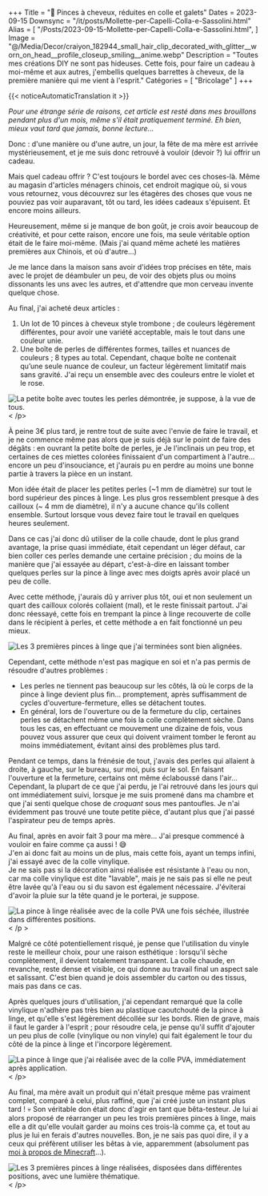 +++
Title = "📎 Pinces à cheveux, réduites en colle et galets"
Dates = 2023-09-15
Downsync = "/it/posts/Mollette-per-Capelli-Colla-e-Sassolini.html"
Alias ​​= [
  "/Posts/2023-09-15-Mollette-per-Capelli-Colla-e-Sassolini.html",
]
Image = "@/Media/Decor/craiyon_182944_small_hair_clip_decorated_with_glitter__worn_on_head__profile_closeup_smiling__anime.webp"
Description = "Toutes mes créations DIY ne sont pas hideuses. Cette fois, pour faire un cadeau à moi-même et aux autres, j'embellis quelques barrettes à cheveux, de la première manière qui me vient à l'esprit."
Catégories = [ "Bricolage" ]
+++

{{< noticeAutomaticTranslation it >}}



<!-- Généré automatiquement par ListedDownsync.js. Ne modifiez pas (sauf si vous définissez également "% Downsync = False") - cela serait écrasé. -->

<p><em>Pour une étrange série de raisons, cet article est resté dans mes brouillons pendant plus d'un mois, même s'il était pratiquement terminé. Eh bien, mieux vaut tard que jamais, bonne lecture...</em></p>

<p>Donc : d'une manière ou d'une autre, un jour, la fête de ma mère est arrivée mystérieusement, et je me suis donc retrouvé à vouloir (devoir ?) lui offrir un cadeau.</p>

<p>Mais quel cadeau offrir ? C'est toujours le bordel avec ces choses-là. Même au magasin d'articles ménagers chinois, cet endroit magique où, si vous vous retournez, vous découvrez sur les étagères des choses que vous ne pouviez pas voir auparavant, tôt ou tard, les idées cadeaux s'épuisent. Et encore moins ailleurs.</p>

<p>Heureusement, même si je manque de bon goût, je crois avoir beaucoup de créativité, et pour cette raison, encore une fois, ma seule véritable option était de le faire moi-même. (Mais j'ai quand même acheté les matières premières aux Chinois, et où d'autre...)</p>

<p>Je me lance dans la maison sans avoir d'idées trop précises en tête, mais avec le projet de déambuler un peu, de voir des objets plus ou moins dissonants les uns avec les autres, et d'attendre que mon cerveau invente quelque chose.</p>

<p>Au final, j'ai acheté deux articles :</p>

<ol>
<li>Un lot de 10 pinces à cheveux style trombone ; de couleurs légèrement différentes, pour avoir une variété acceptable, mais le tout dans une couleur unie.</li>
<li>Une boîte de perles de différentes formes, tailles et nuances de couleurs ; 8 types au total. Cependant, chaque boîte ne contenait qu’une seule nuance de couleur, un facteur légèrement limitatif mais sans gravité. J'ai reçu un ensemble avec des couleurs entre le violet et le rose.</li>
</ol>

<p><img src="{{< assetsRoot >}}/Media/Misc/Box-Perline-Viola-8.webp" alt="La petite boîte avec toutes les perles démontrée, je suppose, à la vue de tous." >< /p>

<p>À peine 3€ plus tard, je rentre tout de suite avec l'envie de faire le travail, et je ne commence même pas alors que je suis déjà sur le point de faire des dégâts : en ouvrant la petite boîte de perles, je Je l'inclinais un peu trop, et certaines de ces miettes colorées finissaient d'un compartiment à l'autre... encore un peu d'insouciance, et j'aurais pu en perdre au moins une bonne partie à travers la pièce en un instant.</ p>

<p>Mon idée était de placer les petites perles (~1 mm de diamètre) sur tout le bord supérieur des pinces à linge. Les plus gros ressemblent presque à des cailloux (~ 4 mm de diamètre), il n'y a aucune chance qu'ils collent ensemble. Surtout lorsque vous devez faire tout le travail en quelques heures seulement.</p>

<p>Dans ce cas j'ai donc dû utiliser de la colle chaude, dont le plus grand avantage, la prise quasi immédiate, était cependant un léger défaut, car bien coller ces perles demande une certaine précision ; du moins de la manière que j'ai essayée au départ, c'est-à-dire en laissant tomber quelques perles sur la pince à linge avec mes doigts après avoir placé un peu de colle.</p>

<p>Avec cette méthode, j'aurais dû y arriver plus tôt, oui et non seulement un quart des cailloux colorés collaient (mal), et le reste finissait partout. J'ai donc réessayé, cette fois en trempant la pince à linge recouverte de colle dans le récipient à perles, et cette méthode a en fait fonctionné un peu mieux.</p>

<p><img src="{{< assetsRoot >}}/Media/Mollette-Perline/1-Full.webp" alt="Les 3 premières pinces à linge que j'ai terminées sont bien alignées."></p >

<p>Cependant, cette méthode n'est pas magique en soi et n'a pas permis de résoudre d'autres problèmes :</p>

<ul>
<li>Les perles ne tiennent pas beaucoup sur les côtés, là où le corps de la pince à linge devient plus fin... promptement, après suffisamment de cycles d'ouverture-fermeture, elles se détachent toutes.</li>
<li>En général, lors de l'ouverture ou de la fermeture du clip, certaines perles se détachent même une fois la colle complètement sèche. Dans tous les cas, en effectuant ce mouvement une dizaine de fois, vous pouvez vous assurer que ceux qui doivent vraiment tomber le feront au moins immédiatement, évitant ainsi des problèmes plus tard.</li>
</ul>

<p>Pendant ce temps, dans la frénésie de tout, j'avais des perles qui allaient à droite, à gauche, sur le bureau, sur moi, puis sur le sol. En faisant l'ouverture et la fermeture, certains ont même éclaboussé dans l'air...<br>
Cependant, la plupart de ce que j'ai perdu, je l'ai retrouvé dans les jours qui ont immédiatement suivi, lorsque je me suis promené dans ma chambre et que j'ai senti quelque chose de <em>croquant</em> sous mes pantoufles. Je n'ai évidemment pas trouvé une toute petite pièce, d'autant plus que j'ai passé l'aspirateur peu de temps après.</p>

<p>Au final, après en avoir fait 3 pour ma mère... J'ai presque commencé à vouloir en faire comme ça aussi ! 😅️ <br>
J'en ai donc fait au moins un de plus, mais cette fois, ayant un temps infini, j'ai essayé avec de la colle vinylique.<br>
Je ne sais pas si la décoration ainsi réalisée est résistante à l'eau ou non, car ma colle vinylique est dite "lavable", mais je ne sais pas si elle ne peut être lavée qu'à l'eau ou si du savon est également nécessaire. J'éviterai d'avoir la pluie sur la tête quand je le porterai, je suppose.</p>

<p><img src="{{< assetsRoot >}}/Media/Mollette-Perline/2-Full.webp" alt="La pince à linge réalisée avec de la colle PVA une fois séchée, illustrée dans différentes positions.">< /p >

<p>Malgré ce côté potentiellement risqué, je pense que l'utilisation du vinyle reste le meilleur choix, pour une raison esthétique : lorsqu'il sèche complètement, il devient totalement transparent. La colle chaude, en revanche, reste dense et visible, ce qui donne au travail final un aspect sale et salissant. C'est bien quand je dois assembler du carton ou des tissus, mais pas dans ce cas.</p>

<p>Après quelques jours d'utilisation, j'ai cependant remarqué que la colle vinylique n'adhère pas très bien au plastique caoutchouté de la pince à linge, et qu'elle s'est légèrement décollée sur les bords. Rien de grave, mais il faut le garder à l'esprit ; pour résoudre cela, je pense qu'il suffit d'ajouter un peu plus de colle (vinylique ou non vinyle) qui fait également le tour du côté de la pince à linge et l'incorpore légèrement.</p>

<p><img src="{{< assetsRoot >}}/Media/Mollette-Perline/2-Wip.webp" alt="La pince à linge que j'ai réalisée avec de la colle PVA, immédiatement après application.">< /p>

<p>Au final, ma mère avait un produit qui n'était presque même pas vraiment complet, comparé à celui, plus raffiné, que j'ai créé juste un instant plus tard ! 💀️ Son véritable don était donc d'agir en tant que bêta-testeur. Je lui ai alors proposé de réarranger un peu les trois premières pinces à linge, mais elle a dit qu'elle voulait garder au moins ces trois-là comme ça, et tout au plus je lui en ferais d'autres nouvelles. Bon, je ne sais pas quoi dire, il y a ceux qui préfèrent utiliser les bêtas à vie, apparemment (absolument pas <a href="https://spacecraft.altervista.org" rel="noopener nofollow" target=" _blank" >moi à propos de Minecraft</a>...).</p>

<p><img src="{{< assetsRoot >}}/Media/Mollette-Perline/1-Scene.webp" alt="Les 3 premières pinces à linge réalisées, disposées dans différentes positions, avec une lumière thématique."> < /p>
